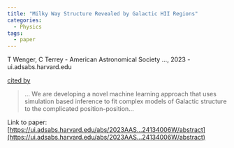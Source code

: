 ```yaml
---
title: "Milky Way Structure Revealed by Galactic HII Regions"
categories:
  - Physics
tags:
  - paper
---
```

T Wenger, C Terrey - American Astronomical Society …, 2023 - ui.adsabs.harvard.edu

[cited by](None) 

>… We are developing a novel machine learning approach that uses simulation based inference to fit complex models of Galactic structure to the complicated position-position…

Link to paper: [https://ui.adsabs.harvard.edu/abs/2023AAS...24134006W/abstract](https://ui.adsabs.harvard.edu/abs/2023AAS...24134006W/abstract)
